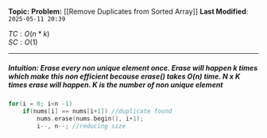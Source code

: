 **Topic:** 
**Problem:**  [[Remove Duplicates from Sorted Array]]
**Last Modified**: `2025-05-11 20:39`

 $TC: O(n * k)$  
 $SC: O(1)$

---
##### **Intuition**:  Erase every non unique element once. Erase will happen **k** times which make this non efficient because **erase()** takes **O(n)** time. ***N x K*** times erase will happen. ***K*** is the number of non unique element
 

```cpp
for(i = 0; i<n -1) 
	if(nums[i] == nums[i+1]) //duplicate found
		nums.erase(nums.begin(), i+1); 
		i--, n--; //reducing size 

```

